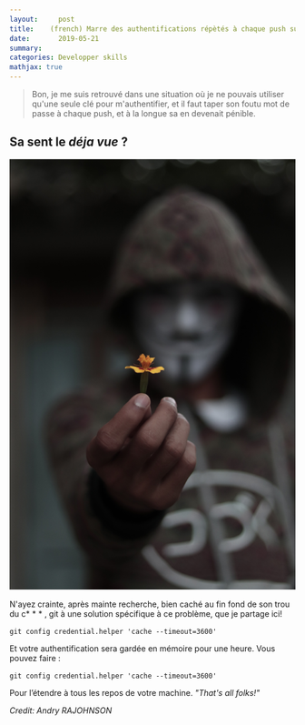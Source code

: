 ```yaml
---
layout:     post
title:    (french) Marre des authentifications répètés à chaque push sur git?
date:       2019-05-21
summary:
categories: Developper skills
mathjax: true
---
```


>Bon, je me suis retrouvé dans une situation où je ne pouvais utiliser qu'une seule clé pour m'authentifier, et il faut taper son foutu mot de passe à chaque push, et à la longue sa en devenait pénible.

## Sa sent le *déja vue* ?

![mask](/images/push.jpg)


N'ayez crainte, après mainte recherche, bien caché au fin fond de son trou du c* * * , git à une solution spécifique à ce problème,  que je partage ici!


```git
git config credential.helper 'cache --timeout=3600'
```

Et votre authentification sera gardée en mémoire pour une heure. Vous pouvez faire :

```git
git config credential.helper 'cache --timeout=3600'
```

Pour l’étendre à tous les repos de votre machine. *"That's all folks!"*


  <footer><cite title="git">Credit: Andry RAJOHNSON</cite></footer>
